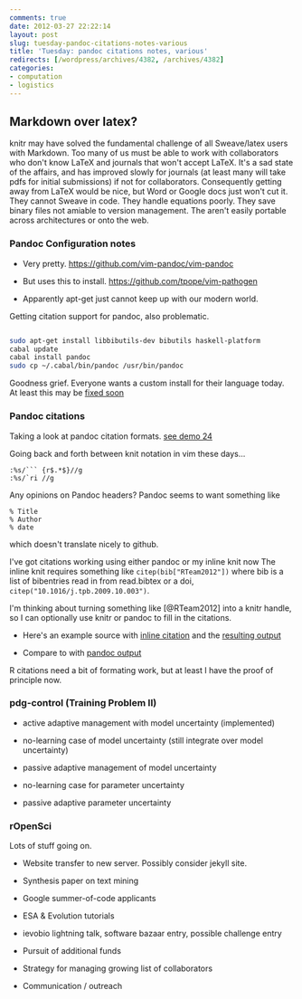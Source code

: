 ```yaml
---
comments: true
date: 2012-03-27 22:22:14
layout: post
slug: tuesday-pandoc-citations-notes-various
title: 'Tuesday: pandoc citations notes, various'
redirects: [/wordpress/archives/4382, /archives/4382]
categories:
- computation
- logistics
---
```


## Markdown over latex?



knitr may have solved the fundamental challenge of all Sweave/latex users with Markdown. Too many of us must be able to work with collaborators who don't know LaTeX and journals that won't accept LaTeX.  It's a sad state of the affairs, and has improved slowly for journals (at least many will take pdfs for initial submissions) if not for collaborators.  Consequently getting away from LaTeX would be nice, but Word or Google docs just won't cut it.  They cannot Sweave in code.  They handle equations poorly.  They save binary files not amiable to version management. The aren't easily portable across architectures or onto the web.



### Pandoc Configuration notes







  * Very pretty.  https://github.com/vim-pandoc/vim-pandoc


  * But uses this to install.  https://github.com/tpope/vim-pathogen


  * Apparently apt-get just cannot keep up with our modern world.





Getting citation support for pandoc, also problematic.  


```bash

sudo apt-get install libbibutils-dev bibutils haskell-platform
cabal update
cabal install pandoc
sudo cp ~/.cabal/bin/pandoc /usr/bin/pandoc

```

Goodness grief.  Everyone wants a custom install for their language today.  At least this may be [fixed soon](https://bugs.launchpad.net/ubuntu/+source/haskell-citeproc-hs/+bug/881355)





### Pandoc citations



Taking a look at pandoc citation formats. [see demo 24](http://johnmacfarlane.net/pandoc/demos.html)

Going back and forth between knit notation in vim these days...


    
    
    :%s/``` {r$.*$}//g
    :%s/`ri //g
    



Any opinions on Pandoc headers?  Pandoc seems to want something like


    
    
    % Title
    % Author
    % date
    



which doesn't translate nicely to github.

I've got citations working using either pandoc or my inline knit now The inline knit requires something like `citep(bib["RTeam2012"])` where bib is a list of bibentries read in from read.bibtex or a doi, `citep("10.1016/j.tpb.2009.10.003")`.

I'm thinking about turning something like [@RTeam2012] into a knitr handle, so I can optionally use knitr or pandoc to fill in the citations.





  * Here's an example source with [inline citation](https://github.com/ropensci/rfishbase/blob/3ce7c7a7aa3113624a18ccd74c080a0c014537e8/inst/doc/rfishbase/source/rfishbase.md) and the [resulting output](https://github.com/ropensci/rfishbase/blob/3ce7c7a7aa3113624a18ccd74c080a0c014537e8/inst/doc/rfishbase/rfishbase.md)


  * Compare to with [pandoc output](https://github.com/ropensci/rfishbase/blob/3ce7c7a7aa3113624a18ccd74c080a0c014537e8/inst/doc/rfishbase/rfishbase_pandoc.md)



R citations need a bit of formating work, but at least I have the proof of principle now.



### pdg-control (Training Problem II)







  * active adaptive management with model uncertainty (implemented)


  * no-learning case of model uncertainty (still integrate over model uncertainty)


  * passive adaptive management of model uncertainty


  * no-learning case for parameter uncertainty


  * passive adaptive parameter uncertainty





### rOpenSci



Lots of stuff going on.





  * Website transfer to new server.  Possibly consider jekyll site.


  * Synthesis paper on text mining


  * Google summer-of-code applicants


  * ESA & Evolution tutorials


  * ievobio lightning talk, software bazaar entry, possible challenge entry


  * Pursuit of additional funds


  * Strategy for managing growing list of collaborators


  * Communication / outreach



